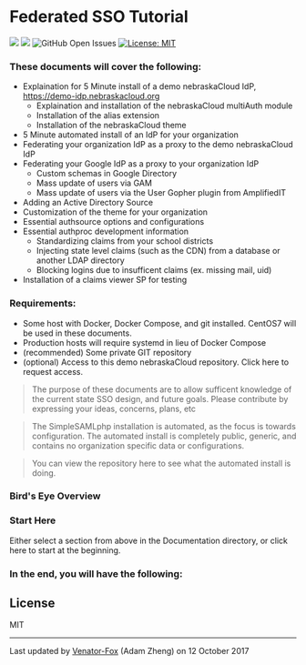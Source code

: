 # Federated SSO Tutorial
[![](https://img.shields.io/badge/Project-Public-blue.svg)]() [![](https://img.shields.io/badge/Version-1.14.16-blue.svg)](https://opensource.org/licenses/MIT) ![GitHub Open Issues](https://img.shields.io/github/issues/ESUCC/ssp-demo-config.svg) [![License: MIT](https://img.shields.io/badge/License-MIT-yellow.svg)](https://opensource.org/licenses/MIT)


### These documents will cover the following:
  - Explaination for 5 Minute install of a demo nebraskaCloud IdP, https://demo-idp.nebraskacloud.org
    - Explaination and installation of the nebraskaCloud multiAuth module
    - Installation of the alias extension
    - Installation of the nebraskaCloud theme
  - 5 Minute automated install of an IdP for your organization
  - Federating your organization IdP as a proxy to the demo nebraskaCloud IdP
  - Federating your Google IdP as a proxy to your organization IdP
    - Custom schemas in Google Directory
    - Mass update of users via GAM
    - Mass update of users via the User Gopher plugin from AmplifiedIT
  - Adding an Active Directory Source
  - Customization of the theme for your organization
  - Essential authsource options and configurations
  - Essential authproc development information
    - Standardizing claims from your school districts
    - Injecting state level claims (such as the CDN) from a database or another LDAP directory
    - Blocking logins due to insufficent claims (ex. missing mail, uid)
  - Installation of a claims viewer SP for testing

### Requirements:

  - Some host with Docker, Docker Compose, and git installed. CentOS7 will be used in these documents.
  - Production hosts will require systemd in lieu of Docker Compose
  - (recommended) Some private GIT repository
  - (optional) Access to this demo nebraskaCloud repository. Click here to request access.

> The purpose of these documents are to allow sufficent
> knowledge of the current state SSO design, and future goals.
> Please contribute by expressing your ideas, concerns, plans, etc

> The SimpleSAMLphp installation is automated, as the focus is towards configuration.
> The automated install is completely public, generic, and contains no
> organization specific data or configurations.

> You can view the repository here to see what the automated install is doing.

### Bird's Eye Overview

### Start Here
Either select a section from above in the Documentation directory, or click here to start at the beginning.

### In the end, you will have the following:

License
----
MIT

---
Last updated by [Venator-Fox] (Adam Zheng) on 12 October 2017

[//]: # (These are reference links used in the body of this note and get stripped out when the markdown processor does its job. There is no need to format nicely because it shouldn't be seen. Thanks SO - http://stackoverflow.com/questions/4823468/store-comments-in-markdown-syntax)
   [Venator-Fox]: <https://github.com/Venator-Fox>
